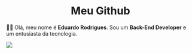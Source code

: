 <h1 align="center">Meu Github</h1>

👋🏽 Olá, meu nome é **Eduardo Rodrigues**. Sou um **Back-End Developer** e um entusiasta da tecnologia.


<img align="center" src="https://github-readme-stats.vercel.app/api?username=SirEduRs&theme=dark&show_icons=true&locale=pt-br&border_radius=15&hide_rank=true&disable_animations=true"/>
